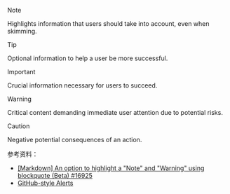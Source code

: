 > [!NOTE]  
> Highlights information that users should take into account, even when skimming.

> [!TIP]
> Optional information to help a user be more successful.

> [!IMPORTANT]  
> Crucial information necessary for users to succeed.

> [!WARNING]  
> Critical content demanding immediate user attention due to potential risks.

> [!CAUTION]
> Negative potential consequences of an action.

参考资料：

- [[Markdown] An option to highlight a "Note" and "Warning" using blockquote (Beta) #16925](https://github.com/orgs/community/discussions/16925)
- [GitHub-style Alerts](https://antfu.me/posts/github-alerts)